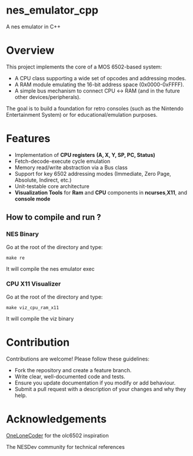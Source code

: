 # nes_emulator_cpp

A nes emulator in C++

# Overview
This project implements the core of a MOS 6502-based system:

* A CPU class supporting a wide set of opcodes and addressing modes.
* A RAM module emulating the 16-bit address space (0x0000-0xFFFF).
* A simple bus mechanism to connect CPU ↔ RAM (and in the future other devices/peripherals).

The goal is to build a foundation for retro consoles (such as the Nintendo Entertainment System) or for educational/emulation purposes.

# Features

* Implementation of **CPU registers** **(A, X, Y, SP, PC, Status)**
* Fetch-decode-execute cycle emulation
* Memory read/write abstraction via a Bus class
* Support for key 6502 addressing modes (Immediate, Zero Page, Absolute, Indirect, etc.)
* Unit-testable core architecture
* **Visualization Tools** for **Ram** and **CPU** components in **ncurses**,**X11**, and **console mode**


## How to compile and run ?

### NES Binary

Go at the root of the directory and type:

    make re

It will compile the nes emulator exec


### CPU X11 Visualizer

Go at the root of the directory and type:

    make viz_cpu_ram_x11

It will compile the viz binary

# Contribution

Contributions are welcome!
Please follow these guidelines:

* Fork the repository and create a feature branch.
* Write clear, well-documented code and tests.
* Ensure you update documentation if you modify or add behaviour.
* Submit a pull request with a description of your changes and why they help.

# Acknowledgements

[OneLoneCoder](https://github.com/OneLoneCoder) for the olc6502 inspiration

The NESDev community for technical references